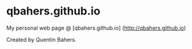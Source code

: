 # qbahers.github.io

My personal web page @ [qbahers.github.io] (http://qbahers.github.io)

Created by Quentin Bahers.

